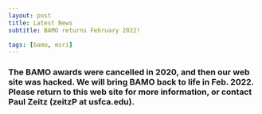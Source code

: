 ```yaml
---
layout: post
title: Latest News
subtitle: BAMO returns February 2022!

tags: [bamo, msri]
---
```


### The BAMO awards were cancelled in 2020, and then our web site was hacked.  We will bring BAMO back to life in Feb. 2022.  Please return to this web site for more information, or contact Paul Zeitz (zeitzP at usfca.edu).
